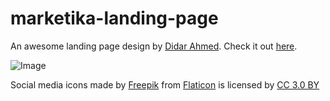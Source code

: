 # marketika-landing-page
An awesome landing page design by [Didar Ahmed](https://twitter.com/didarahmed26). Check it out [here](https://jstarnate.github.io/marketika-landing-page).

![Image](https://www.graphicslot.com/wp-content/uploads/2018/12/marketing-landing-page-full-view.jpg)

Social media icons made by [Freepik](https://www.freepik.com) from [Flaticon](https://www.flaticon.com) is licensed by [CC 3.0 BY](http://creativecommons.org/licenses/by/3.0/)